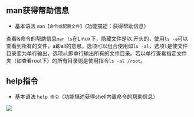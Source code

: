 ## man获得帮助信息
* 基本语法
``man【命令或配置文件】``（功能描述：获得帮助信息）

查看ls命令的帮助信息``man ls``在Linux下，隐藏文件是以.开头的，使用``ls -a``可以查看到所有的文件，a即all的意思。选项可以组合使用如``ls -al``，选项``l``是使文件目录变为单行输出，选项``al``即单行输出所有的文件目录。若以单行查看指定文件夹（如查看root下）的所有目录则是使用指令``ls -al /root``。


## help指令
* 基本语法
``help 命令``（功能描述获得shell内置命令的帮助信息）

![](https://files.mdnice.com/user/25190/b5586bb5-2937-433b-8643-36c7b1d98331.png)
